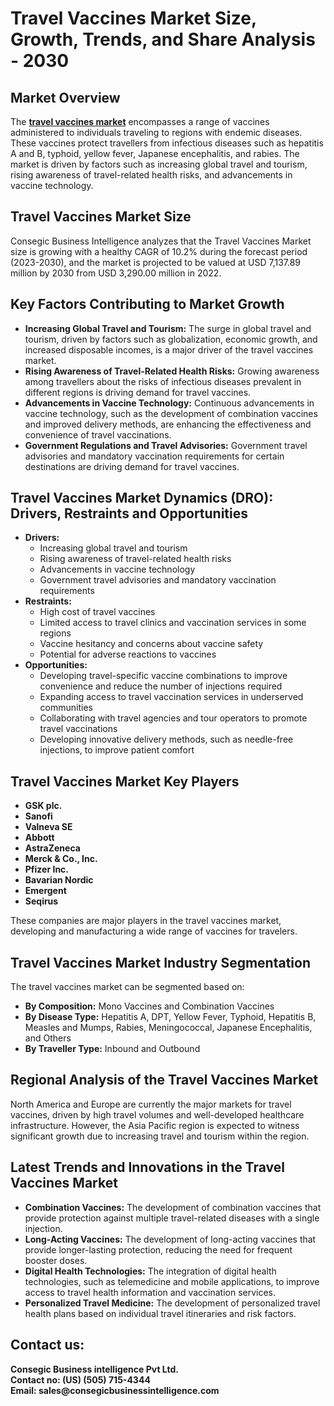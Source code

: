 # Travel Vaccines Market Size, Growth, Trends, and Share Analysis - 2030
<h2><b>Market Overview</b></h2>
<p>The <a href="https://www.consegicbusinessintelligence.com/request-sample/1068"><b>travel vaccines market</b></a> encompasses a range of vaccines administered to individuals traveling to regions with endemic diseases. These vaccines protect travellers from infectious diseases such as hepatitis A and B, typhoid, yellow fever, Japanese encephalitis, and rabies. The market is driven by factors such as increasing global travel and tourism, rising awareness of travel-related health risks, and advancements in vaccine technology.</p>

<h2><b>Travel Vaccines Market Size</b></h2>
<p>Consegic Business Intelligence analyzes that the Travel Vaccines Market size is growing with a healthy CAGR of 10.2% during the forecast period (2023-2030), and the market is projected to be valued at USD 7,137.89 million by 2030 from USD 3,290.00 million in 2022.</p>

<h2><b>Key Factors Contributing to Market Growth</b></h2>
<ul>
<li><b>Increasing Global Travel and Tourism:</b> The surge in global travel and tourism, driven by factors such as globalization, economic growth, and increased disposable incomes, is a major driver of the travel vaccines market.</li>
<li><b>Rising Awareness of Travel-Related Health Risks:</b> Growing awareness among travellers about the risks of infectious diseases prevalent in different regions is driving demand for travel vaccines.</li>
<li><b>Advancements in Vaccine Technology:</b> Continuous advancements in vaccine technology, such as the development of combination vaccines and improved delivery methods, are enhancing the effectiveness and convenience of travel vaccinations.</li>
<li><b>Government Regulations and Travel Advisories:</b> Government travel advisories and mandatory vaccination requirements for certain destinations are driving demand for travel vaccines.</li>
</ul>

<h2><b>Travel Vaccines Market Dynamics (DRO): Drivers, Restraints and Opportunities</b></h2>
<ul>
<li><b>Drivers:</b>
<ul>
<li>Increasing global travel and tourism</li>
<li>Rising awareness of travel-related health risks</li>
<li>Advancements in vaccine technology</li>
<li>Government travel advisories and mandatory vaccination requirements</li>
</ul>
</li>
<li><b>Restraints:</b>
<ul>
<li>High cost of travel vaccines</li>
<li>Limited access to travel clinics and vaccination services in some regions</li>
<li>Vaccine hesitancy and concerns about vaccine safety</li>
<li>Potential for adverse reactions to vaccines</li>
</ul>
</li>
<li><b>Opportunities:</b>
<ul>
<li>Developing travel-specific vaccine combinations to improve convenience and reduce the number of injections required</li>
<li>Expanding access to travel vaccination services in underserved communities</li>
<li>Collaborating with travel agencies and tour operators to promote travel vaccinations</li>
<li>Developing innovative delivery methods, such as needle-free injections, to improve patient comfort</li>
</ul>
</li>
</ul>

<h2><b>Travel Vaccines Market Key Players</b></h2>
<ul>
<li><b>GSK plc.</b></li>
<li><b>Sanofi</b></li>
<li><b>Valneva SE</b></li>
<li><b>Abbott</b></li>
<li><b>AstraZeneca</b></li>
<li><b>Merck & Co., Inc.</b></li>
<li><b>Pfizer Inc.</b></li>
<li><b>Bavarian Nordic</b></li>
<li><b>Emergent</b></li>
<li><b>Seqirus</b></li>
</ul>
<p>These companies are major players in the travel vaccines market, developing and manufacturing a wide range of vaccines for travelers.</p>

<h2><b>Travel Vaccines Market Industry Segmentation</b></h2>
<p>The travel vaccines market can be segmented based on:</p>
<ul>
<li><b>By Composition:</b> Mono Vaccines and Combination Vaccines</li>
<li><b>By Disease Type:</b> Hepatitis A, DPT, Yellow Fever, Typhoid, Hepatitis B, Measles and Mumps, Rabies, Meningococcal, Japanese Encephalitis, and Others</li>
<li><b>By Traveller Type:</b> Inbound and Outbound</li>
</ul>

<h2><b>Regional Analysis of the Travel Vaccines Market</b></h2>
<p>North America and Europe are currently the major markets for travel vaccines, driven by high travel volumes and well-developed healthcare infrastructure. However, the Asia Pacific region is expected to witness significant growth due to increasing travel and tourism within the region.</p>

<h2><b>Latest Trends and Innovations in the Travel Vaccines Market</b></h2>
<ul>
<li><b>Combination Vaccines:</b> The development of combination vaccines that provide protection against multiple travel-related diseases with a single injection.</li>
<li><b>Long-Acting Vaccines:</b> The development of long-acting vaccines that provide longer-lasting protection, reducing the need for frequent booster doses.</li>
<li><b>Digital Health Technologies:</b> The integration of digital health technologies, such as telemedicine and mobile applications, to improve access to travel health information and vaccination services.</li>
<li><b>Personalized Travel Medicine:</b> The development of personalized travel health plans based on individual travel itineraries and risk factors.</li>
</ul>

<h2><b>Contact us:</h2>
<p>Consegic Business intelligence Pvt Ltd.<br>
Contact no: (US) (505) 715-4344<br>
Email: sales@consegicbusinessintelligence.com</b></p>
